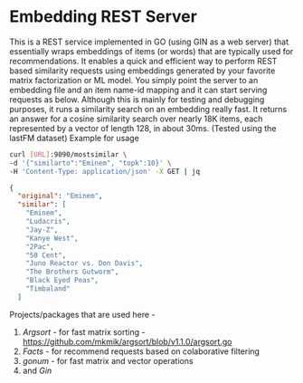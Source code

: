 # Embedding REST Server

This is a REST service implemented in GO (using GIN as a web server) that essentially wraps embeddings of items (or words) that are typically used for recommendations. It enables a quick and efficient way to perform REST based similarity requests using embeddings generated by your favorite matrix factorization or ML model. You simply point the server to an embedding file and an item name-id mapping and it can start serving requests as below.
Although this is mainly for testing and debugging purposes, it runs a similarity search on an embedding really fast.
It returns an answer for a cosine similarity search over nearly 18K items, each represented by a vector of length 128, in about 30ms.
(Tested using the lastFM dataset)
Example for usage
```bash
curl [URL]:9090/mostsimilar \
-d '{"similarto":"Eminem", "topk":10}' \
-H 'Content-Type: application/json' -X GET | jq

```

```json
{
  "original": "Eminem",
  "similar": [
    "Eminem",
    "Ludacris",
    "Jay-Z",
    "Kanye West",
    "2Pac",
    "50 Cent",
    "Juno Reactor vs. Don Davis",
    "The Brothers Gutworm",
    "Black Eyed Peas",
    "Timbaland"
  ]

```


Projects/packages that are used here - 
1. *Argsort* - for fast matrix sorting  -  https://github.com/mkmik/argsort/blob/v1.1.0/argsort.go
2. *Facts* - for recommend requests based on colaborative filtering
3. *gonum* - for fast matrix and vector operations
4. and *Gin*


